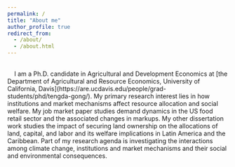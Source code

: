 ```yaml
---
permalink: /
title: "About me"
author_profile: true
redirect_from: 
  - /about/
  - /about.html
---
```


<br>
&nbsp; &nbsp; I am a Ph.D. candidate in Agricultural and Development Economics at [the Department of Agricultural and Resource Economics, University of California, Davis](https://are.ucdavis.edu/people/grad-students/phd/tengda-gong/). My primary research interest lies in how institutions and market mechanisms affect resource allocation and social welfare. My job market paper studies demand dynamics in the US food retail sector and the associated changes in markups. My other dissertation work studies the impact of securing land ownership on the allocations of land, capital, and labor and its welfare implications in Latin America and the Caribbean. Part of my research agenda is investigating the interactions among climate change, institutions and market mechanisms and their social and environmental consequences.
<br>

